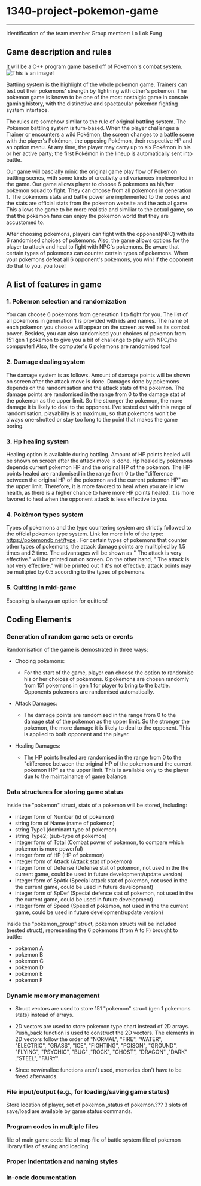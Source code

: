# 1340-project-pokemon-game
------


Identification of the team member
  Group member: Lo Lok Fung
  
  
## Game description and rules

It will be a C++ program game based off of Pokemon's combat system.
![This is an image](https://static.wikia.nocookie.net/essentialsdocs/images/7/70/Battle.png/revision/latest?cb=20190219202514)!

Battling system is the highlight of the whole pokemon game. Trainers can test out their pokemons' strength by fightning with other's pokemon. The pokemon game is known to be one of the most nostalgic game in console gaming history, with the distinctive and spactacular pokemon fighting system interface.

The rules are somehow similar to the rule of original battling system. The Pokémon battling system is turn-based. When the player challenges a Trainer or encounters a wild Pokémon, the screen changes to a battle scene with the player's Pokémon, the opposing Pokémon, their respective HP and an option menu. At any time, the player may carry up to six Pokémon in his or her active party; the first Pokémon in the lineup is automatically sent into battle. 

Our game will bascially minic the original game play flow of Pokemon battling scenes, with some kinds of creativity and variances implemented in the game. Our game allows player to choose 6 pokemons as his/her pokemon squad to fight. They can choose from all pokemons in generation 1. The pokemons stats and battle power are implemented to the codes and the stats are official stats from the pokemon website and the actual game. This allows the game to be more realistic and similiar to the actual game, so that the pokemon fans can enjoy the pokemon world that they are accustomed to. 

After choosing pokemons, players can fight with the opponent(NPC) with its 6 randomised choices of pokemons. Also, the game allows options for the player to attack and heal to fight with NPC's pokemons. Be aware that certain types of pokemons can counter certain types of pokemons. When your pokemons defeat all 6 opponent's pokemons, you win! If the opponent do that to you, you lose!

## A list of features in game

### 1. Pokemon selection and randomization ###

You can choose 6 pokemons from generation 1 to fight for you. The list of all pokemons in generation 1 is provided with ids and names. The name of each pokemon you choose will appear on the screen as well as its combat power. Besides, you can also randomised your choices of pokemon from 151 gen 1 pokemon to give you a bit of challenge to play with NPC/the compputer! Also, the computer's 6 pokemons are randomised too!

### 2. Damage dealing system ###

The damage system is as follows. Amount of damage points will be shown on screen after the attack move is done. Damages done by pokemons depends on the randomisation and the attack stats of the pokemon. The damage points are randomised in the range from 0 to the damage stat of the pokemon as the upper limit. So the stronger the pokemon, the more damage it is likely to deal to the opponent. I've tested out with this range of randomisation, playability is at maximum, so that pokemons won't be always one-shotted or stay too long to the point that makes the game boring. 

### 3. Hp healing system ###

Healing option is available during battling. Amount of HP points healed will be shown on screen after the attack move is done. Hp healed by pokemons depends current pokemon HP and the original HP of the pokemon. The HP points healed are randomised in the range from 0 to the "difference between the original HP of the pokemon and the current pokemon HP" as the upper limit. Therefore, it is more favored to heal when you are in low health, as there is a higher chance to have more HP points healed. It is more favored to heal when the opponent attack is less effective to you. 

### 4. Pokémon types system ###

Types of pokemons and the type countering system are strictly followed to the offcial pokemon type system.
Link for more info of the type: https://pokemondb.net/type .
For certain types of pokemons that counter other types of pokemons, the attack damage points are mulitiplied by 1.5 times and 2 time. The advantages will be shown as " The attack is very effective." will be printed out on screen. On the other hand, " The attack is not very effective." will be printed out if it's not effective, attack points may be mulitpied by 0.5 according to the types of pokemons.

### 5. Quitting in mid-game ###

Escaping is always an option for quitters!

Coding Elements
--
### Generation of random game sets or events ###

Randomisation of the game is demostrated in three ways:
* Chooing pokemons:
    * For the start of the game, player can choose the option to randomise his or her choices of pokemons. 6 pokemons are chosen 
      randomly from 151 pokemons in gen 1 for player to bring to the battle. Opponents pokemons are randomised automatically.
      
* Attack Damages:
    * The damage points are randomised in the range from 0 to the damage stat of the pokemon as the upper limit. So the stronger       the pokemon, the more damage it is likely to deal to the opponent. This is applied to both opponent and the player. 
    
* Healing Damages:
    * The HP points healed are randomised in the range from 0 to the "difference between the original HP of the pokemon and the
      current pokemon HP" as the upper limit. This is available only to the player due to the maintainance of game balance.
      
  
### Data structures for storing game status ###

Inside the "pokemon" struct, stats of a pokemon will be stored, including:

  * integer form of Number (id of pokemon)
  * string form of Name (name of pokemon)
  * string Type1 (dominant type of pokemon)
  * string Type2; (sub-type of pokemon)
  * integer form of Total (Combat power of pokemon, to compare which pokemon is more powerful)
  * integer form of HP (HP of pokemon)
  * integer form of Attack (Attack stat of pokemon)
  * integer form of Defense (Defense stat of pokemon, not used in the the current game, could be used in future development/update version)
  * integer form of SpAtk (Special attack stat of pokemon, not used in the the current game, could be used in future development)
  * integer form of SpDef (Special defence stat of pokemon, not used in the the current game, could be used in future development)
  * integer form of Speed (Speed of pokemon, not used in the the current game, could be used in future development/update version)

Inside the "pokemon_group" struct, pokemon structs will be included (nested struct), representing the 6 pokemons (from A to F) brought to battle:

  * pokemon A 
  * pokemon B 
  * pokemon C 
  * pokemon D 
  * pokemon E 
  * pokemon F 
  
### Dynamic memory management ###

* Struct vectors are used to store 151 "pokemon" struct (gen 1 pokemons stats) instead of arrays.

* 2D vectors are used to store pokemon type chart instead of 2D arrays. Push_back function is used to construct the 2D vectors.     The elements in 2D vectors follow the order of "NORMAL", "FIRE", "WATER", "ELECTRIC", "GRASS", "ICE", "FIGHTING", "POISON",       "GROUND", "FLYING", "PSYCHIC", "BUG" ,"ROCK", "GHOST", "DRAGON" ,"DARK" ,"STEEL", "FAIRY".

* Since new/malloc functions aren't used, memories don't have to be freed afterwards.

### File input/output (e.g., for loading/saving game status) ###

Store location of player, set of pokemon ,status of pokemon.???
3 slots of save/load are available by game status commands.

### Program codes in multiple files ###

file of main game code
file of map
file of battle system
file of pokemon library
files of saving and loading

### Proper indentation and naming styles ###


### In-code documentation ###

